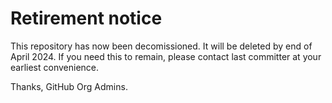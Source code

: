 # Retirement notice
This repository has now been decomissioned. It will be deleted by end of April 2024. If you need this to remain, please contact last committer at your earliest convenience.

Thanks, GitHub Org Admins.